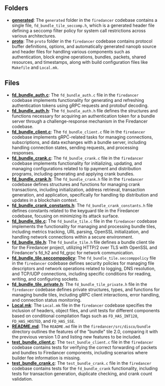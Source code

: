## Folders
- **[generated](bundle/generated.driver.md)**: The `generated` folder in the `firedancer` codebase contains a single file, `fd_bundle_tile_seccomp.h`, which is a generated header file defining a seccomp filter policy for system call restrictions across various architectures.
- **[proto](bundle/proto.driver.md)**: The `proto` folder in the `firedancer` codebase contains protocol buffer definitions, options, and automatically generated nanopb source and header files for handling various components such as authentication, block engine operations, bundles, packets, shared resources, and timestamps, along with build configuration files like `Makefile` and `Local.mk`.

## Files
- **[fd_bundle_auth.c](bundle/fd_bundle_auth.c.driver.md)**: The `fd_bundle_auth.c` file in the `firedancer` codebase implements functionality for generating and refreshing authentication tokens using gRPC requests and protobuf decoding.
- **[fd_bundle_auth.h](bundle/fd_bundle_auth.h.driver.md)**: The `fd_bundle_auth.h` file defines the structures and functions necessary for acquiring an authentication token for a bundle server through a challenge-response mechanism in the Firedancer codebase.
- **[fd_bundle_client.c](bundle/fd_bundle_client.c.driver.md)**: The `fd_bundle_client.c` file in the `firedancer` codebase implements gRPC-related tasks for managing connections, subscriptions, and data exchanges with a bundle server, including handling connection states, sending requests, and processing responses.
- **[fd_bundle_crank.c](bundle/fd_bundle_crank.c.driver.md)**: The `fd_bundle_crank.c` file in the `firedancer` codebase implements functionality for initializing, updating, and managing configurations related to tip payment and distribution programs, including generating and applying crank bundles.
- **[fd_bundle_crank.h](bundle/fd_bundle_crank.h.driver.md)**: The `fd_bundle_crank.h` file in the `firedancer` codebase defines structures and functions for managing crank transactions, including initialization, address retrieval, transaction generation, and application, specifically for handling tip distribution and updates in a blockchain context.
- **[fd_bundle_crank_constants.h](bundle/fd_bundle_crank_constants.h.driver.md)**: The `fd_bundle_crank_constants.h` file defines constants related to the keyguard tile in the Firedancer codebase, focusing on minimizing its attack surface.
- **[fd_bundle_tile.c](bundle/fd_bundle_tile.c.driver.md)**: The `fd_bundle_tile.c` file in the `firedancer` codebase implements the functionality for managing and processing bundle tiles, including metrics tracking, URL parsing, OpenSSL initialization, and handling network connections within a secure environment.
- **[fd_bundle_tile.h](bundle/fd_bundle_tile.h.driver.md)**: The `fd_bundle_tile.h` file defines a bundle client tile for the Firedancer project, utilizing HTTP/2 over TLS with OpenSSL and Firedancer's fd_h2 and fd_grpc for network communication.
- **[fd_bundle_tile.seccomppolicy](bundle/fd_bundle_tile.seccomppolicy.driver.md)**: The `fd_bundle_tile.seccomppolicy` file in the `firedancer` codebase defines security policies for managing file descriptors and network operations related to logging, DNS resolution, and TCP/UDP connections, including specific conditions for reading, writing, and configuring sockets.
- **[fd_bundle_tile_private.h](bundle/fd_bundle_tile_private.h.driver.md)**: The `fd_bundle_tile_private.h` file in the `firedancer` codebase defines private structures, types, and functions for managing bundle tiles, including gRPC client interactions, error handling, and connection status monitoring.
- **[Local.mk](bundle/Local.mk.driver.md)**: The `Local.mk` file in the `firedancer` codebase specifies the inclusion of headers, object files, and unit tests for different components based on conditional compilation flags such as `FD_HAS_INT128`, `FD_HAS_HOSTED`, and `FD_HAS_SSE`.
- **[README.md](bundle/README.md.driver.md)**: The `README.md` file in the `firedancer/src/disco/bundle` directory outlines the features of the "bundle" tile 2.0, comparing it with the previous version 1.0 and listing new features to be included.
- **[test_bundle_client.c](bundle/test_bundle_client.c.driver.md)**: The `test_bundle_client.c` file in the `firedancer` codebase contains tests for verifying the correct forwarding of packets and bundles to Firedancer components, including scenarios where builder fee information is missing.
- **[test_bundle_crank.c](bundle/test_bundle_crank.c.driver.md)**: The `test_bundle_crank.c` file in the `firedancer` codebase contains tests for the `fd_bundle_crank` functionality, including tests for transaction generation, duplicate checking, and crank count validation.
